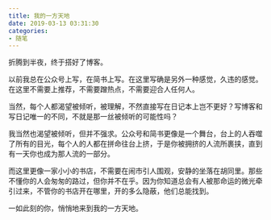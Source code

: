 ```yaml
---
title: 我的一方天地
date: 2019-03-13 03:31:30
categories:
- 随笔
---
```


折腾到半夜，终于搭好了博客。

以前我总在公众号上写，在简书上写。在这里写确是另外一种感觉，久违的感觉。在这里不需要上推荐，不需要蹭热点，不需要迎合人任何人。

当然，每个人都渴望被倾听，被理解，不然直接写在日记本上岂不更好？写博客和写日记唯一的不同，不就是那一丝被倾听的可能性吗？

我当然也渴望被倾听，但并不强求。公众号和简书更像是一个舞台，台上的人吞噬了所有的目光，每个人的人都在拼命往台上挤，于是你被拥挤的人流所裹挟，直到有一天你也成为那人流的一部分。

而这里更像一家小小的书店，不需要在闹市引人围观，安静的坐落在胡同里。那些不懂你的人会匆匆的路过，但你并不在乎。因为你知道总会有人被那命运的微光牵引过来，不管你的书店开在哪里，开的多么隐蔽，他们总能找到。

一如此刻的你，悄悄地来到我的一方天地。
